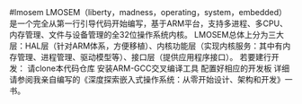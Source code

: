 #lmosem
LMOSEM（liberty，madness，operating，system，embedded）是一个完全从第一行引导代码开始编写，基于ARM平台，支持多进程、多CPU、内存管理、文件与设备管理的全32位操作系统内核。 LMOSEM总体上分为三大层：HAL层（针对ARM体系，方便移植）、内核功能层（实现内核服务：其中有内存管理、进程管理、驱动模型等）、接口层（提供应用程序接口）。
若要建行开发：
请clone本代码仓库 
安装ARM-GCC交叉编译工具 
配置好相应的开发板 
详细请参阅我亲自编写的《深度探索嵌入式操作系统：从零开始设计、架构和开发》一书。